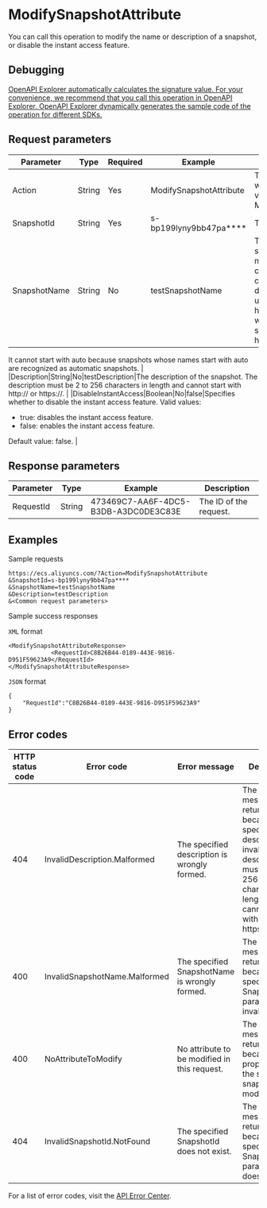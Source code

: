 # ModifySnapshotAttribute

You can call this operation to modify the name or description of a snapshot, or disable the instant access feature.

## Debugging

[OpenAPI Explorer automatically calculates the signature value. For your convenience, we recommend that you call this operation in OpenAPI Explorer. OpenAPI Explorer dynamically generates the sample code of the operation for different SDKs.](https://api.aliyun.com/#product=Ecs&api=ModifySnapshotAttribute&type=RPC&version=2014-05-26)

## Request parameters

|Parameter|Type|Required|Example|Description|
|---------|----|--------|-------|-----------|
|Action|String|Yes|ModifySnapshotAttribute|The operation that you want to perform. Set the value to ModifySnapshotAttribute. |
|SnapshotId|String|Yes|s-bp199lyny9bb47pa\*\*\*\*|The ID of the snapshot. |
|SnapshotName|String|No|testSnapshotName|The name of the snapshot. The name must be 2 to 128 characters in length, and can contain letters, digits, colons \(:\), underscores \(\_\), and hyphens \(-\). It must start with a letter and cannot start with http:// or https://.

It cannot start with auto because snapshots whose names start with auto are recognized as automatic snapshots. |
|Description|String|No|testDescription|The description of the snapshot. The description must be 2 to 256 characters in length and cannot start with http:// or https://. |
|DisableInstantAccess|Boolean|No|false|Specifies whether to disable the instant access feature. Valid values:

-   true: disables the instant access feature.
-   false: enables the instant access feature.

Default value: false. |

## Response parameters

|Parameter|Type|Example|Description|
|---------|----|-------|-----------|
|RequestId|String|473469C7-AA6F-4DC5-B3DB-A3DC0DE3C83E|The ID of the request. |

## Examples

Sample requests

```
https://ecs.aliyuncs.com/?Action=ModifySnapshotAttribute
&SnapshotId=s-bp199lyny9bb47pa****
&SnapshotName=testSnapshotName
&Description=testDescription
&<Common request parameters>
```

Sample success responses

`XML` format

```
<ModifySnapshotAttributeResponse>
            <RequestId>C8B26B44-0189-443E-9816-D951F59623A9</RequestId>
</ModifySnapshotAttributeResponse>
```

`JSON` format

```
{
    "RequestId":"C8B26B44-0189-443E-9816-D951F59623A9"
}
```

## Error codes

|HTTP status code|Error code|Error message|Description|
|----------------|----------|-------------|-----------|
|404|InvalidDescription.Malformed|The specified description is wrongly formed.|The error message returned because the specified description is invalid. The description must be 2 to 256 characters in length and cannot start with http:// or https://.|
|400|InvalidSnapshotName.Malformed|The specified SnapshotName is wrongly formed.|The error message returned because the specified SnapshotName parameter is invalid.|
|400|NoAttributeToModify|No attribute to be modified in this request.|The error message returned because no properties of the specified snapshot are modified.|
|404|InvalidSnapshotId.NotFound|The specified SnapshotId does not exist.|The error message returned because the specified SnapshotId parameter does not exist.|

For a list of error codes, visit the [API Error Center](https://error-center.alibabacloud.com/status/product/Ecs).


